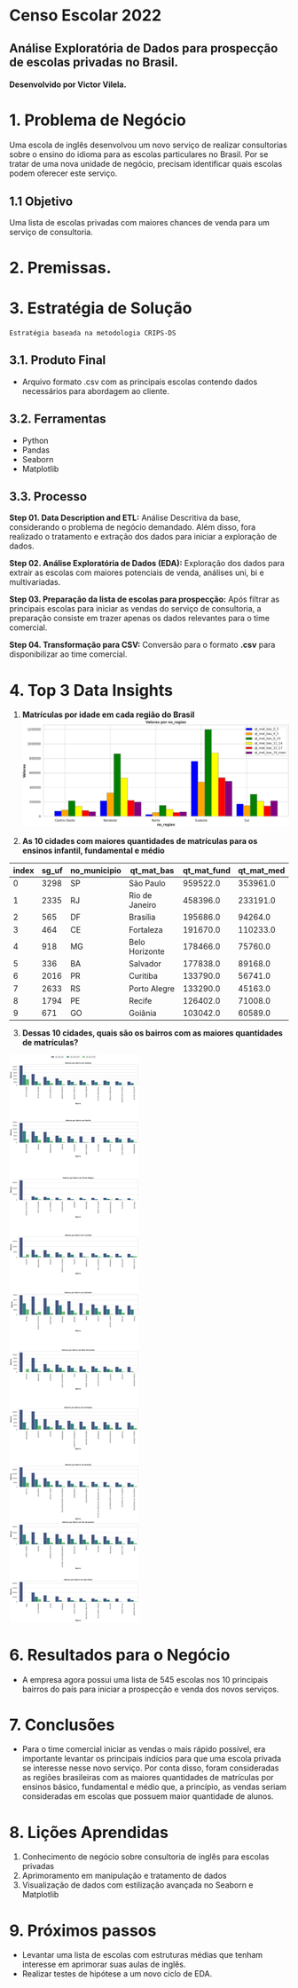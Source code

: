 # Censo Escolar 2022

## Análise Exploratória de Dados para prospecção de escolas privadas no Brasil.

#### Desenvolvido por Victor Vilela.

# 1. Problema de Negócio

Uma escola de inglês desenvolvou um novo serviço de realizar consultorias sobre o ensino do idioma para as escolas particulares no Brasil.
Por se tratar de uma nova unidade de negócio, precisam identificar quais escolas podem oferecer este serviço.

## 1.1 Objetivo

Uma lista de escolas privadas com maiores chances de venda para um serviço de consultoria.

# 2. Premissas.



# 3. Estratégia de Solução

    Estratégia baseada na metodologia CRIPS-DS

## 3.1. Produto Final
- Arquivo formato .csv com as principais escolas contendo dados necessários para abordagem ao cliente. 

## 3.2. Ferramentas
- Python
- Pandas
- Seaborn
- Matplotlib

## 3.3. Processo

**Step 01. Data Description and ETL:** Análise Descritiva da base, considerando o problema de negócio demandado. Além disso, fora realizado o tratamento e extração dos dados para iniciar a exploração de dados.

**Step 02. Análise Exploratória de Dados (EDA):** Exploração dos dados para extrair as escolas com maiores potenciais de venda, análises uni, bi e multivariadas.

**Step 03. Preparação da lista de escolas para prospecção:** Após filtrar as principais escolas para iniciar as vendas do serviço de consultoria, a preparação consiste em trazer apenas os dados relevantes para o time comercial.

**Step 04. Transformação para CSV:** Conversão para o formato **.csv** para disponibilizar ao time comercial.

# 4. Top 3 Data Insights

1. **Matrículas por idade em cada região do Brasil**
![Alt text](/docs/image.png)

2. **As 10 cidades com maiores quantidades de matrículas para os ensinos infantil, fundamental e médio**

| index | sg_uf | no_municipio | qt_mat_bas | qt_mat_fund | qt_mat_med |
| ------ | ------ | ------ | ------ | ------ | ------ |
| 0 | 3298 | SP | São Paulo | 959522.0 | 353961.0 | 80885.0 |
| 1 | 2335 | RJ | Rio de Janeiro | 458396.0 | 233191.0 | 61683.0 |
| 2 | 565 | DF | Brasília | 195686.0 | 94264.0 | 26453.0 |
| 3 | 464 | CE | Fortaleza | 191670.0 | 110233.0 | 21226.0 |
| 4 | 918 | MG | Belo Horizonte | 178466.0 | 75760.0 | 21967.0 |
| 5 | 336 | BA | Salvador | 177838.0 | 89168.0 | 19687.0 |
| 6 | 2016 | PR | Curitiba | 133790.0 | 56741.0 | 18756.0 |
| 7 | 2633 | RS | Porto Alegre | 133290.0 | 45163.0 | 12602.0 |
| 8 | 1794 | PE | Recife | 126402.0 | 71008.0 | 13417.0 |
| 9 | 671 | GO | Goiânia | 103042.0 | 60589.0 | 15155.0 |

3. **Dessas 10 cidades, quais são os bairros com as maiores quantidades de matrículas?**

![Alt text](/docs/image_2.png)

# 6. Resultados para o Negócio
- A empresa agora possui uma lista de 545 escolas nos 10 principais bairros do país para iniciar a prospecção e venda dos novos serviços.

# 7. Conclusões
- Para o time comercial iniciar as vendas o mais rápido possível, era importante levantar os principais indícios para que uma escola privada se interesse nesse novo serviço. 
Por conta disso, foram consideradas as regiões brasileiras com as maiores quantidades de matrículas por ensinos básico, fundamental e médio que, a princípio, as vendas seriam consideradas em escolas que possuem maior quantidade de alunos.

# 8. Lições Aprendidas
1. Conhecimento de negócio sobre consultoria de inglês para escolas privadas
2. Aprimoramento em manipulação e tratamento de dados
3. Visualização de dados com estilização avançada no Seaborn e Matplotlib

# 9. Próximos passos
- Levantar uma lista de escolas com estruturas médias que tenham interesse em aprimorar suas aulas de inglês.
- Realizar testes de hipótese a um novo ciclo de EDA.
